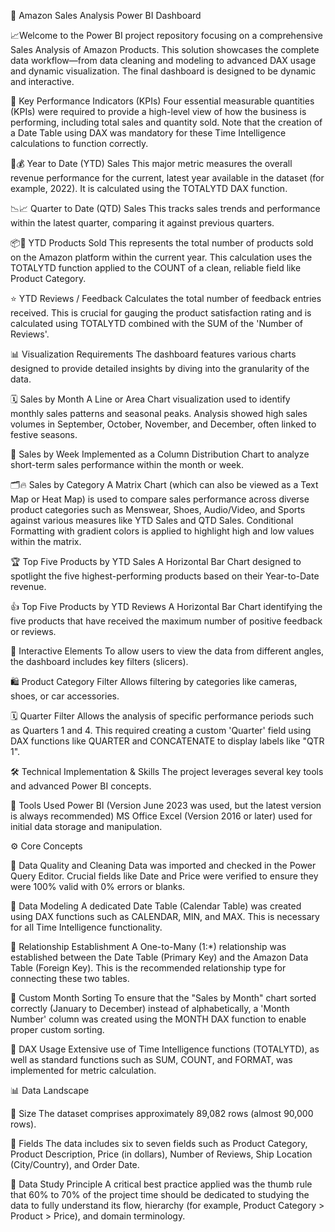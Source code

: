 
🚀 Amazon Sales Analysis Power BI Dashboard 

📈Welcome to the Power BI project repository focusing on a comprehensive Sales Analysis of Amazon Products.
This solution showcases the complete data workflow—from data cleaning and modeling to advanced DAX usage and dynamic visualization.
The final dashboard is designed to be dynamic and interactive.

🎯 Key Performance Indicators (KPIs)
Four essential measurable quantities (KPIs) were required to provide a high-level view of how the business is performing, including total sales and quantity sold.
Note that the creation of a Date Table using DAX was mandatory for these Time Intelligence calculations to function correctly.

📅💰 Year to Date (YTD) Sales
This major metric measures the overall revenue performance for the current, latest year available in the dataset (for example, 2022).
It is calculated using the TOTALYTD DAX function.

📉📈 Quarter to Date (QTD) Sales
This tracks sales trends and performance within the latest quarter, comparing it against previous quarters.

📦🛒 YTD Products Sold
This represents the total number of products sold on the Amazon platform within the current year.
This calculation uses the TOTALYTD function applied to the COUNT of a clean, reliable field like Product Category.

⭐ YTD Reviews / Feedback
Calculates the total number of feedback entries received.
This is crucial for gauging the product satisfaction rating and is calculated using TOTALYTD combined with the SUM of the 'Number of Reviews'.

📊 Visualization Requirements
The dashboard features various charts designed to provide detailed insights by diving into the granularity of the data.

🗓️ Sales by Month
A Line or Area Chart visualization used to identify monthly sales patterns and seasonal peaks.
Analysis showed high sales volumes in September, October, November, and December, often linked to festive seasons.

📅 Sales by Week
Implemented as a Column Distribution Chart to analyze short-term sales performance within the month or week.

🗂️🔥 Sales by Category
A Matrix Chart (which can also be viewed as a Text Map or Heat Map) is used to compare sales performance across diverse product categories such as Menswear, Shoes, Audio/Video, and Sports against various measures like YTD Sales and QTD Sales.
Conditional Formatting with gradient colors is applied to highlight high and low values within the matrix.

🏆 Top Five Products by YTD Sales
A Horizontal Bar Chart designed to spotlight the five highest-performing products based on their Year-to-Date revenue.

👍 Top Five Products by YTD Reviews
A Horizontal Bar Chart identifying the five products that have received the maximum number of positive feedback or reviews.

🔎 Interactive Elements
To allow users to view the data from different angles, the dashboard includes key filters (slicers).

🛍️ Product Category Filter
Allows filtering by categories like cameras, shoes, or car accessories.

🗓️ Quarter Filter
Allows the analysis of specific performance periods such as Quarters 1 and 4.
This required creating a custom 'Quarter' field using DAX functions like QUARTER and CONCATENATE to display labels like "QTR 1".

🛠️ Technical Implementation & Skills
The project leverages several key tools and advanced Power BI concepts.

🧰 Tools Used
Power BI (Version June 2023 was used, but the latest version is always recommended)
MS Office Excel (Version 2016 or later) used for initial data storage and manipulation.

⚙️ Core Concepts

🧼 Data Quality and Cleaning
Data was imported and checked in the Power Query Editor.
Crucial fields like Date and Price were verified to ensure they were 100% valid with 0% errors or blanks.

🔗 Data Modeling
A dedicated Date Table (Calendar Table) was created using DAX functions such as CALENDAR, MIN, and MAX.
This is necessary for all Time Intelligence functionality.

🔄 Relationship Establishment
A One-to-Many (1:*) relationship was established between the Date Table (Primary Key) and the Amazon Data Table (Foreign Key).
This is the recommended relationship type for connecting these two tables.

🔢 Custom Month Sorting
To ensure that the "Sales by Month" chart sorted correctly (January to December) instead of alphabetically, a 'Month Number' column was created using the MONTH DAX function to enable proper custom sorting.

🧮 DAX Usage
Extensive use of Time Intelligence functions (TOTALYTD), as well as standard functions such as SUM, COUNT, and FORMAT, was implemented for metric calculation.

📊 Data Landscape

📏 Size
The dataset comprises approximately 89,082 rows (almost 90,000 rows).

🧾 Fields
The data includes six to seven fields such as Product Category, Product Description, Price (in dollars), Number of Reviews, Ship Location (City/Country), and Order Date.

🧠 Data Study Principle
A critical best practice applied was the thumb rule that 60% to 70% of the project time should be dedicated to studying the data to fully understand its flow, hierarchy (for example, Product Category > Product > Price), and domain terminology.



